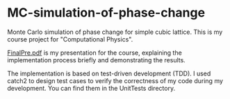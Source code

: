 # MC-simulation-of-phase-change

Monte Carlo simulation of phase change for simple cubic lattice. This is my course project for "Computational Physics".

[FinalPre.pdf](https://1drv.ms/b/c/d25b8d2fbda10eb1/EbEOob0vjVsggNISBAAAAAABTqJakvsZkqnbRTpiXD-jyQ?e=eAszUI) is my presentation for the course, explaining the implementation process briefly and demonstrating the results.

The implementation is based on test-driven development (TDD). I used catch2 to design test cases to verify the correctness of my code during my development. You can find them in the UnitTests directory.
